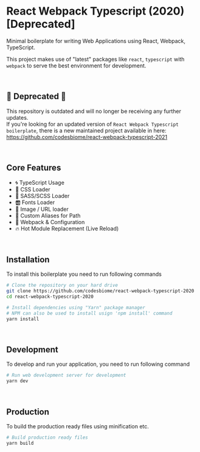 # React Webpack Typescript (2020) [Deprecated]

Minimal boilerplate for writing Web Applications using React, Webpack, TypeScript.

This project makes use of "latest" packages like `react`, `typescript` with `webpack` to serve the best environment for development.

<br>

## 🚨 Deprecated 🚨

This repository is outdated and will no longer be receiving any further updates.
<br>
If you're looking for an updated version of `React Webpack Typescript boilerplate`, there is a new maintained project available in here: https://github.com/codesbiome/react-webpack-typescript-2021

<br>

## Core Features

- 🌀 TypeScript Usage
- 🎨 CSS Loader
- 🎨 SASS/SCSS Loader
- 🆎 Fonts Loader
- 🔗 Image / URL loader
- 🧰 Custom Aliases for Path
- 🔱 Webpack & Configuration
- 🔥 Hot Module Replacement (Live Reload)

<br />

## Installation

To install this boilerplate you need to run following commands

```bash
# Clone the repository on your hard drive
git clone https://github.com/codesbiome/react-webpack-typescript-2020
cd react-webpack-typescript-2020

# Install dependencies using "Yarn" package manager
# NPM can also be used to install usign 'npm install' command
yarn install
```

<br />

## Development

To develop and run your application, you need to run following command

```bash
# Run web development server for development
yarn dev
```

<br />

## Production

To build the production ready files using minification etc.

```bash
# Build production ready files
yarn build
```

